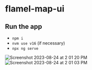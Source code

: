 # flamel-map-ui

## Run the app

- `npm i`
- `nvm use v16` (if necessary)
- `npx ng serve`

![Screenshot 2023-08-24 at 2 01 20 PM](https://rbcgithub.fg.rbc.com/storage/user/19085/files/629abcc6-3de1-46a8-959e-2ad57c285b8f)
![Screenshot 2023-08-24 at 2 01 03 PM](https://rbcgithub.fg.rbc.com/storage/user/19085/files/73a38ed1-f8ab-4027-8970-7641ba249806)
